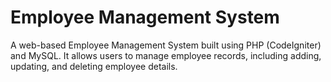 # Employee Management System  

A web-based Employee Management System built using PHP (CodeIgniter) and MySQL. It allows users to manage employee records, including adding, updating, and deleting employee details.


